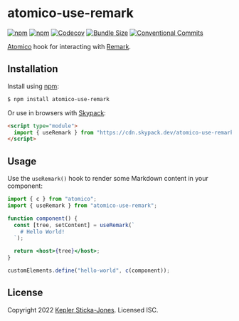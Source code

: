 # atomico-use-remark

[![npm](https://img.shields.io/npm/v/atomico-use-remark)](https://www.npmjs.com/package/atomico-use-remark)
[![npm](https://img.shields.io/npm/dw/atomico-use-remark)](https://www.npmjs.com/package/atomico-use-remark)
[![Codecov](https://img.shields.io/codecov/c/github/keplersj/atomico-use-remark)](https://app.codecov.io/gh/keplersj/atomico-use-remark)
[![Bundle Size](https://img.shields.io/bundlephobia/min/atomico-use-remark)](https://bundlephobia.com/package/atomico-use-remark)
[![Conventional Commits](https://img.shields.io/badge/Conventional%20Commits-1.0.0-yellow.svg)](https://www.conventionalcommits.org/)

[Atomico](https://atomicojs.github.io/) hook for interacting with [Remark](https://remark.js.org/).

## Installation

Install using [npm](https://npmjs.com):

```sh
$ npm install atomico-use-remark
```

Or use in browsers with [Skypack](https://www.skypack.dev/):

```html
<script type="module">
  import { useRemark } from "https://cdn.skypack.dev/atomico-use-remark";
</script>
```

## Usage

Use the `useRemark()` hook to render some Markdown content in your component:

```jsx
import { c } from "atomico";
import { useRemark } from "atomico-use-remark";

function component() {
  const [tree, setContent] = useRemark(`
    # Hello World!
  `);

  return <host>{tree}</host>;
}

customElements.define("hello-world", c(component));
```

## License

Copyright 2022 [Kepler Sticka-Jones](https://keplersj.com). Licensed ISC.

